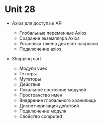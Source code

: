 # Unit 28
- Axios для доступа к API
  - Глобальные переменные Axios
  - Создание экземпляра Axios
  - Установка токена для всех запросов
  - Подключение axios

- Shopping cart
  - Модули vuex
  - Геттеры
  - Мутаторы
  - Действия
  - Локальное состояние модулей
  - Пространство имен
  - Внедрение глобального хранилища
  - Диспетчеризация действий
  - Подключение модуля
  - Свойство computed




